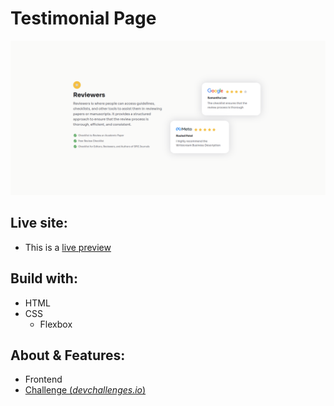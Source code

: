# Testimonial Page

![Demo](screenshots/demo.png)

## Live site:
* This is a [live preview](https://alemobn.github.io/devChallenges_03)

## Build with:
* HTML
* CSS
    * Flexbox

## About & Features:
* Frontend
* [Challenge (*devchallenges.io*)](https://devchallenges.io/challenge/testimonial-page)